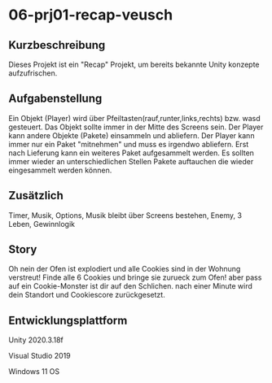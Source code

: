 # 06-prj01-recap-veusch
## Kurzbeschreibung
Dieses Projekt ist ein "Recap" Projekt, um bereits bekannte Unity konzepte aufzufrischen.
## Aufgabenstellung
Ein Objekt (Player) wird über Pfeiltasten(rauf,runter,links,rechts) bzw. wasd gesteuert. Das Objekt sollte immer in der Mitte des Screens sein. Der Player kann andere Objekte (Pakete) einsammeln und abliefern. Der Player kann immer nur ein Paket "mitnehmen" und muss es irgendwo abliefern. Erst nach Lieferung kann ein weiteres Paket aufgesammelt werden. Es sollten immer wieder an unterschiedlichen Stellen Pakete auftauchen die wieder eingesammelt werden können.

## Zusätzlich
Timer, Musik, Options, Musik bleibt über Screens bestehen, Enemy, 3 Leben, Gewinnlogik

## Story
Oh nein der Ofen ist explodiert und alle Cookies sind in der Wohnung verstreut! Finde alle 6 Cookies und bringe sie zurueck zum Ofen! aber pass auf ein Cookie-Monster ist dir auf den Schlichen. nach einer Minute wird dein Standort und Cookiescore zurückgesetzt.

## Entwicklungsplattform
Unity 2020.3.18f

Visual Studio 2019

Windows 11 OS
